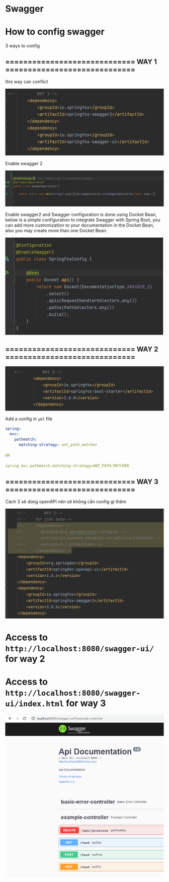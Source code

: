 # Swagger

# How to config swagger

3 ways to config 

## ============================= WAY 1 =============================

this way can conflict

![img_7.png](img_7.png)

Enable swagger 2

![img_8.png](img_8.png)


Enable swagger2 and Swagger configuration is done using Docket Bean, below is a simple configuration to integrate
Swagger with Spring Boot, you can add more customization to your documentation in the Docket Bean, also you may create
more than one Docket Bean.

![img_5.png](img_5.png)


## ============================= WAY 2 =============================

![img_4.png](img_4.png)


Add a config in `yml` file
```yml
spring:
  mvc:
    pathmatch:
      matching-strategy: ant_path_matcher

OR

spring.mvc.pathmatch.matching-strategy=ANT_PATH_MATCHER
```

## ============================= WAY 3 =============================

Cách 3 sẽ dùng openAPI nên sẽ không cần config gì thêm


![img_9.png](img_9.png)


# Access to `http://localhost:8080/swagger-ui/` for way 2
# Access to `http://localhost:8080/swagger-ui/index.html` for way 3

![img_2.png](img_2.png)



